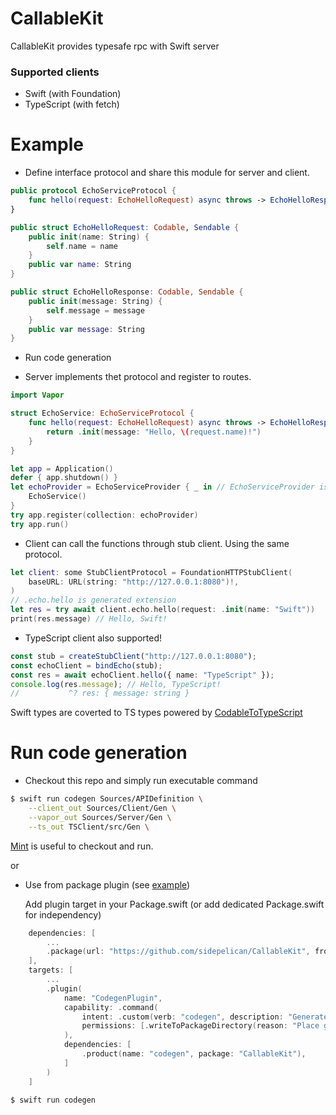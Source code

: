 # CallableKit

CallableKit provides typesafe rpc with Swift server

### Supported clients

- Swift (with Foundation)
- TypeScript (with fetch)

# Example

- Define interface protocol and share this module for server and client.

```swift
public protocol EchoServiceProtocol {
    func hello(request: EchoHelloRequest) async throws -> EchoHelloResponse
}

public struct EchoHelloRequest: Codable, Sendable {
    public init(name: String) {
        self.name = name
    }
    public var name: String
}

public struct EchoHelloResponse: Codable, Sendable {
    public init(message: String) {
        self.message = message
    }
    public var message: String
}
```

- Run code generation

- Server implements thet protocol and register to routes.

```swift
import Vapor

struct EchoService: EchoServiceProtocol {
    func hello(request: EchoHelloRequest) async throws -> EchoHelloResponse {
        return .init(message: "Hello, \(request.name)!")
    }
}

let app = Application()
defer { app.shutdown() }
let echoProvider = EchoServiceProvider { _ in // EchoServiceProvider is generated type
    EchoService()
}
try app.register(collection: echoProvider)
try app.run()
```

- Client can call the functions through stub client. Using the same protocol.

```swift
let client: some StubClientProtocol = FoundationHTTPStubClient(
    baseURL: URL(string: "http://127.0.0.1:8080")!,
)
// .echo.hello is generated extension
let res = try await client.echo.hello(request: .init(name: "Swift"))
print(res.message) // Hello, Swift!
```

- TypeScript client also supported! 

```ts
const stub = createStubClient("http://127.0.0.1:8080");
const echoClient = bindEcho(stub);
const res = await echoClient.hello({ name: "TypeScript" });
console.log(res.message); // Hello, TypeScript!
//           ^? res: { message: string }
```

Swift types are coverted to TS types powered by [CodableToTypeScript](https://github.com/omochi/CodableToTypeScript)

# Run code generation

- Checkout this repo and simply run executable command

```sh
$ swift run codegen Sources/APIDefinition \
    --client_out Sources/Client/Gen \
    --vapor_out Sources/Server/Gen \
    --ts_out TSClient/src/Gen \
```

  [Mint](https://github.com/yonaskolb/Mint) is useful to checkout and run.

or 

- Use from package plugin (see [example](https://github.com/sidepelican/CallableKit/tree/main/example))
  
  Add plugin target in your Package.swift (or add dedicated Package.swift for independency)

```swift
    dependencies: [
        ...
        .package(url: "https://github.com/sidepelican/CallableKit", from: "1.0.0"),
    ],
    targets: [
        ...
        .plugin(
            name: "CodegenPlugin",
            capability: .command(
                intent: .custom(verb: "codegen", description: "Generate codes from Sources/APIDefinition"),
                permissions: [.writeToPackageDirectory(reason: "Place generated code")]
            ),
            dependencies: [
                .product(name: "codegen", package: "CallableKit"),
            ]
        )
    ]
```

```sh
$ swift run codegen
```
